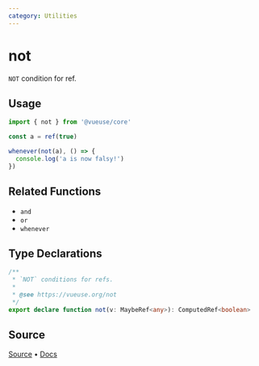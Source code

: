 ```yaml
---
category: Utilities
---
```


# not

`NOT` condition for ref.

## Usage

```ts
import { not } from '@vueuse/core'

const a = ref(true)

whenever(not(a), () => {
  console.log('a is now falsy!')
})
```

## Related Functions

- `and`
- `or`
- `whenever`

<!--FOOTER_STARTS-->
## Type Declarations

```typescript
/**
 * `NOT` conditions for refs.
 *
 * @see https://vueuse.org/not
 */
export declare function not(v: MaybeRef<any>): ComputedRef<boolean>
```

## Source

[Source](https://github.com/vueuse/vueuse/blob/main/packages/shared/not/index.ts) • [Docs](https://github.com/vueuse/vueuse/blob/main/packages/shared/not/index.md)


<!--FOOTER_ENDS-->
